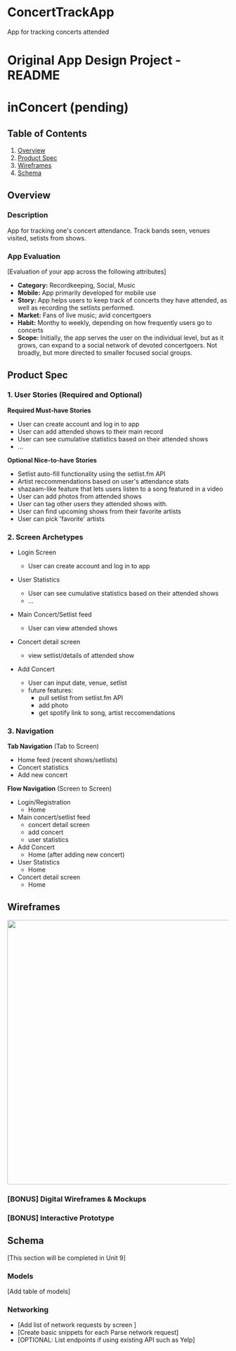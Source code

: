 # ConcertTrackApp
App for tracking concerts attended

Original App Design Project - README
===

# inConcert (pending)

## Table of Contents
1. [Overview](#Overview)
1. [Product Spec](#Product-Spec)
1. [Wireframes](#Wireframes)
2. [Schema](#Schema)

## Overview
### Description
App for tracking one's concert attendance. 
Track bands seen, venues visited, setists from shows.

### App Evaluation
[Evaluation of your app across the following attributes]
- **Category:** Recordkeeping, Social, Music
- **Mobile:** App primarily developed for mobile use
- **Story:** App helps users to keep track of concerts they have attended, as well as recording the setlists performed.
- **Market:** Fans of live music; avid concertgoers
- **Habit:** Monthy to weekly, depending on how frequently users go to concerts
- **Scope:** Initially, the app serves the user on the individual level, but as it grows, can expand to a social network of devoted concertgoers. Not broadly, but more directed to smaller focused social groups.

## Product Spec

### 1. User Stories (Required and Optional)

**Required Must-have Stories**

* User can create account and log in to app
* User can add attended shows to their main record
* User can see cumulative statistics based on their attended shows
* ...

**Optional Nice-to-have Stories**

* Setlist auto-fill functionality using the setlist.fm API
* Artist reccommendations based on user's attendance stats
* shazaam-like feature that lets users listen to a song featured in a video
* User can add photos from attended shows
* User can tag other users they attended shows with.
* User can find upcoming shows from their favorite artists
* User can pick 'favorite' artists

### 2. Screen Archetypes

* Login Screen
   * User can create account and log in to app

* User Statistics
   * User can see cumulative statistics based on their attended shows
   * ...
* Main Concert/Setlist feed
    * User can view attended shows
* Concert detail screen
    * view setlist/details of attended show
* Add Concert
    * User can input date, venue, setlist
    * future features:
        * pull setlist from setlist.fm API
        * add photo
        * get spotify link to song, artist reccomendations
### 3. Navigation

**Tab Navigation** (Tab to Screen)

* Home feed (recent shows/setlists)
* Concert statistics
* Add new concert

**Flow Navigation** (Screen to Screen)

* Login/Registration
   * Home
* Main concert/setlist feed
   * concert detail screen
   * add concert
   * user statistics
* Add Concert
   * Home (after adding new concert)
* User Statistics
   * Home
* Concert detail screen
   * Home

## Wireframes

<img src="https://ibb.co/mTp2cwv" width=600>

### [BONUS] Digital Wireframes & Mockups

### [BONUS] Interactive Prototype

## Schema 
[This section will be completed in Unit 9]
### Models
[Add table of models]
### Networking
- [Add list of network requests by screen ]
- [Create basic snippets for each Parse network request]
- [OPTIONAL: List endpoints if using existing API such as Yelp]

